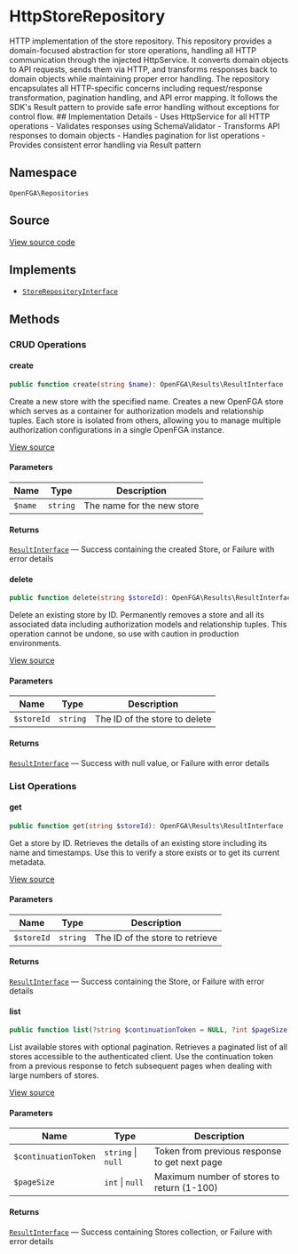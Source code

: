 # HttpStoreRepository

HTTP implementation of the store repository. This repository provides a domain-focused abstraction for store operations, handling all HTTP communication through the injected HttpService. It converts domain objects to API requests, sends them via HTTP, and transforms responses back to domain objects while maintaining proper error handling. The repository encapsulates all HTTP-specific concerns including request/response transformation, pagination handling, and API error mapping. It follows the SDK&#039;s Result pattern to provide safe error handling without exceptions for control flow. ## Implementation Details - Uses HttpService for all HTTP operations - Validates responses using SchemaValidator - Transforms API responses to domain objects - Handles pagination for list operations - Provides consistent error handling via Result pattern

## Namespace

`OpenFGA\Repositories`

## Source

[View source code](https://github.com/evansims/openfga-php/blob/main/src/Repositories/HttpStoreRepository.php)

## Implements

* [`StoreRepositoryInterface`](StoreRepositoryInterface.md)

## Methods

### CRUD Operations

#### create

```php
public function create(string $name): OpenFGA\Results\ResultInterface

```

Create a new store with the specified name. Creates a new OpenFGA store which serves as a container for authorization models and relationship tuples. Each store is isolated from others, allowing you to manage multiple authorization configurations in a single OpenFGA instance.

[View source](https://github.com/evansims/openfga-php/blob/main/src/Repositories/HttpStoreRepository.php#L66)

#### Parameters

| Name    | Type     | Description                |
| ------- | -------- | -------------------------- |
| `$name` | `string` | The name for the new store |

#### Returns

[`ResultInterface`](Results/ResultInterface.md) — Success containing the created Store, or Failure with error details

#### delete

```php
public function delete(string $storeId): OpenFGA\Results\ResultInterface

```

Delete an existing store by ID. Permanently removes a store and all its associated data including authorization models and relationship tuples. This operation cannot be undone, so use with caution in production environments.

[View source](https://github.com/evansims/openfga-php/blob/main/src/Repositories/HttpStoreRepository.php#L109)

#### Parameters

| Name       | Type     | Description                   |
| ---------- | -------- | ----------------------------- |
| `$storeId` | `string` | The ID of the store to delete |

#### Returns

[`ResultInterface`](Results/ResultInterface.md) — Success with null value, or Failure with error details

### List Operations

#### get

```php
public function get(string $storeId): OpenFGA\Results\ResultInterface

```

Get a store by ID. Retrieves the details of an existing store including its name and timestamps. Use this to verify a store exists or to get its current metadata.

[View source](https://github.com/evansims/openfga-php/blob/main/src/Repositories/HttpStoreRepository.php#L139)

#### Parameters

| Name       | Type     | Description                     |
| ---------- | -------- | ------------------------------- |
| `$storeId` | `string` | The ID of the store to retrieve |

#### Returns

[`ResultInterface`](Results/ResultInterface.md) — Success containing the Store, or Failure with error details

#### list

```php
public function list(?string $continuationToken = NULL, ?int $pageSize = NULL): OpenFGA\Results\ResultInterface

```

List available stores with optional pagination. Retrieves a paginated list of all stores accessible to the authenticated client. Use the continuation token from a previous response to fetch subsequent pages when dealing with large numbers of stores.

[View source](https://github.com/evansims/openfga-php/blob/main/src/Repositories/HttpStoreRepository.php#L169)

#### Parameters

| Name                 | Type                   | Description                                   |
| -------------------- | ---------------------- | --------------------------------------------- |
| `$continuationToken` | `string` &#124; `null` | Token from previous response to get next page |
| `$pageSize`          | `int` &#124; `null`    | Maximum number of stores to return (1-100)    |

#### Returns

[`ResultInterface`](Results/ResultInterface.md) — Success containing Stores collection, or Failure with error details
